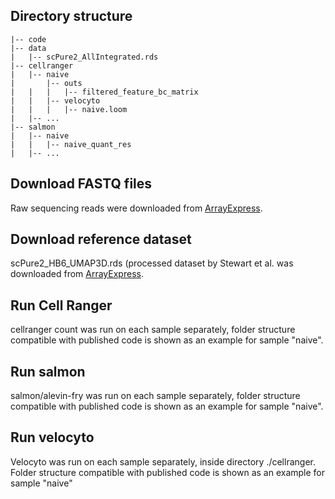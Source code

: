 ## Directory structure
```
|-- code
|-- data
|   |-- scPure2_AllIntegrated.rds
|-- cellranger
|   |-- naive
|       |-- outs
|   |   |   |-- filtered_feature_bc_matrix
|   |   |-- velocyto
|   |   |   |-- naive.loom
|   |-- ...
|-- salmon
|   |-- naive
|   |   |-- naive_quant_res
|   |-- ...
```

## Download FASTQ files
Raw sequencing reads were downloaded from [ArrayExpress](https://www.ebi.ac.uk/biostudies/arrayexpress/studies/E-MTAB-9544?query=E-MTAB-9544).

## Download reference dataset
scPure2_HB6_UMAP3D.rds (processed dataset by Stewart et al. was downloaded from
[ArrayExpress](https://www.ebi.ac.uk/biostudies/arrayexpress/studies/E-MTAB-9544?query=E-MTAB-9544).

## Run Cell Ranger
cellranger count was run on each sample separately, folder structure compatible with published
code is shown as an example for sample "naive".

## Run salmon
salmon/alevin-fry was run on each sample separately, folder structure compatible with published
code is shown as an example for sample "naive".

## Run velocyto
Velocyto was run on each sample separately, inside directory ./cellranger.
Folder structure compatible with published code is shown as an example for sample "naive"
